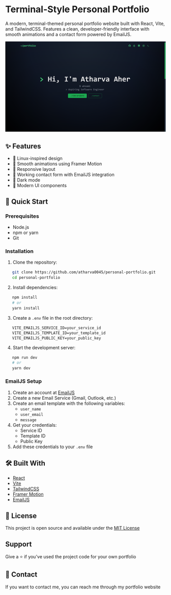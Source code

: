 # Terminal-Style Personal Portfolio

A modern, terminal-themed personal portfolio website built with React, Vite, and TailwindCSS. Features a clean, developer-friendly interface with smooth animations and a contact form powered by EmailJS.

![Portfolio Preview](src/assets/preview.png)

## ✨ Features

- 🎯 Linux-inspired design
- 🎨 Smooth animations using Framer Motion
- 📱 Responsive layout
- 📧 Working contact form with EmailJS integration
- 🌙 Dark mode
- 🎉 Modern UI components

## 🚀 Quick Start

### Prerequisites

- Node.js
- npm or yarn
- Git

### Installation

1. Clone the repository:
```bash
   git clone https://github.com/atharva0045/personal-portfolio.git
   cd personal-portfolio
   ```

2. Install dependencies:
```bash
   npm install
   # or
   yarn install
```

3. Create a `.env` file in the root directory:
```env
   VITE_EMAILJS_SERVICE_ID=your_service_id
   VITE_EMAILJS_TEMPLATE_ID=your_template_id
   VITE_EMAILJS_PUBLIC_KEY=your_public_key 
```

4. Start the development server:
```bash
   npm run dev
   # or
   yarn dev
```

### EmailJS Setup

1. Create an account at [EmailJS](https://www.emailjs.com/)
2. Create a new Email Service (Gmail, Outlook, etc.)
3. Create an email template with the following variables:
   - `user_name`
   - `user_email`
   - `message`
4. Get your credentials:
   - Service ID
   - Template ID
   - Public Key
5. Add these credentials to your `.env` file

## 🛠️ Built With

- [React](https://reactjs.org/)
- [Vite](https://vitejs.dev/)
- [TailwindCSS](https://tailwindcss.com/)
- [Framer Motion](https://www.framer.com/motion/)
- [EmailJS](https://www.emailjs.com/)

## 📄 License

This project is open source and available under the [MIT License](LICENSE)

## Support

Give a ⭐️ if you've used the project code for your own portfolio

## 📧 Contact

If you want to contact me, you can reach me through my portfolio website